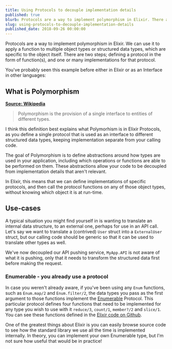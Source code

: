 ```yaml
---
title: Using Protocols to decouple implementation details
published: true
blurb: Protocols are a way to implement polymorphism in Elixir. There are many use-cases for it, but I'll go through a typical example of interacting with an external API that needs data in a specific structure.
slug: using-protocols-to-decouple-implementation-details
published_date: 2018-09-26 00:00:00
---
```


Protocols are a way to implement polymorphism in Elixir. We can use it to apply a function to multiple object types or structured data types, which are specific to the object itself. There are two steps; defining a protocol in the form of function(s), and one or many implementations for that protocol.

You've probably seen this example before either in Elixir or as an Interface in other languages:
<script src="https://gist.github.com/jackmarchant/c97b1cd6c4d22b089e6352279184d4e2.js"></script>

## What is Polymorphism
__[Source: Wikipedia](https://en.wikipedia.org/wiki/Polymorphism_(computer_science))__
> Polymorphism is the provision of a single interface to entities of different types.

I think this definition best explains what Polymorhism is in Elixir Protocols, as you define a single protocol that is used as an interface to different structured data types, keeping implementation separate from your calling code.

The goal of Polymorphism is to define abstractions around how types are used in your application, including which operations or functions are able to be performed on them. These abstractions allow your code to be decoupled from implementation details that aren't relevant. 

In Elixir, this means that we can define implementations of specific protocols, and then call the protocol functions on any of those object types, without knowing which object it is at run-time.

## Use-cases
A typical situation you might find yourself in is wanting to translate an internal data structure, to an external one, perhaps for use in an API call.
Let's say we want to translate a (contrived) `User` struct into a `ExternalUser` struct, but our calling code should be generic so that it can be used to translate other types as well.

<script src="https://gist.github.com/jackmarchant/ac0bae73a8457730865a5d1231d0ff59.js"></script>

We've now decoupled our API pushing service, `MyApp.API` is not aware of what it is pushing, only that it needs to transform the structured data first before making the request.


###  Enumerable - you already use a protocol
In case you weren't already aware, if you've been using any `Enum` functions, such as `Enum.map/2` and `Enum.filter/2`, the data types you pass as the first argument to those functions implement the [Enumerable](https://hexdocs.pm/elixir/Enumerable.html) Protocol. This particular protocol defines four functions that need to be implemented for any type you wish to use with it `reduce/3`, `count/1`, `member?/2` and `slice/1`. You can see these functions defined in the [Elixir code on Github](https://github.com/elixir-lang/elixir/blob/v1.7.3/lib/elixir/lib/enum.ex#L1).

One of the greatest things about Elixir is you can easily browse source code to see how the standard library we use all the time is implemented internally. In theory, you can implement your own Enumerable type, but I'm not sure how useful that would be in practice!